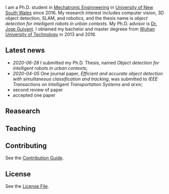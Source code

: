 I am a Ph.D. student in [Mechatronic Enginneering](https://www.engineering.unsw.edu.au/study-with-us/undergraduate-degrees/mechatronic-engineering) in [University of New South Wales](https://www.unsw.edu.au/) since 2016. My research interest includes computer vision, 3D object detection, SLAM, and robotics, and the thesis name is *object detection for intelligent robots in urban contexts*. My Ph.D. advisor is [Dr. Jose Guivant](https://scholar.google.com.au/citations?user=_4IB14IAAAAJ&hl=en). I obtained my bachelor and master degreee from [Wuhan University of Technology](http://english.whut.edu.cn/) in 2013 and 2016.



## Latest news
* *2020-06-28* I submitted my Ph.D. Thesis, named *Object detection for intelligent robots in urban contexts*;
* *2020-04-05* One journal paper, *Efficient and accurate object detection with simultaneous classification and tracking*, was submitted to *IEEE Transactions on Intelligent Transportation Systems* and *arxiv*;
* second review of paper
* accepted one paper

## Reasearch


## Teaching



## Contributing

See the [Contribution Guide](./CONTRIBUTING.md).

## License

See the [License File](./LICENSE.md).
